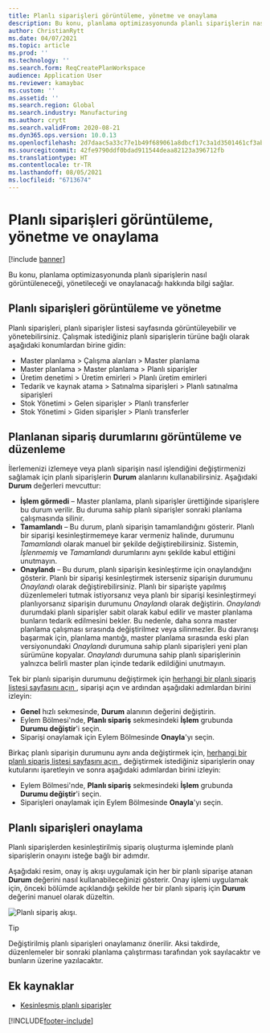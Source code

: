 ```yaml
---
title: Planlı siparişleri görüntüleme, yönetme ve onaylama
description: Bu konu, planlama optimizasyonunda planlı siparişlerin nasıl görüntüleneceği, yönetileceği ve onaylanacağı hakkında bilgi sağlar.
author: ChristianRytt
ms.date: 04/07/2021
ms.topic: article
ms.prod: ''
ms.technology: ''
ms.search.form: ReqCreatePlanWorkspace
audience: Application User
ms.reviewer: kamaybac
ms.custom: ''
ms.assetid: ''
ms.search.region: Global
ms.search.industry: Manufacturing
ms.author: crytt
ms.search.validFrom: 2020-08-21
ms.dyn365.ops.version: 10.0.13
ms.openlocfilehash: 2d7daac5a33c77e1b49f689061a8dbcf17c3a1d3501461cf3abc0e9cac5121ba
ms.sourcegitcommit: 42fe9790ddf0bdad911544deaa82123a396712fb
ms.translationtype: HT
ms.contentlocale: tr-TR
ms.lasthandoff: 08/05/2021
ms.locfileid: "6713674"
---
```

# <a name="view-manage-and-approve-planned-orders"></a>Planlı siparişleri görüntüleme, yönetme ve onaylama

[!include [banner](../../includes/banner.md)]

Bu konu, planlama optimizasyonunda planlı siparişlerin nasıl görüntüleneceği, yönetileceği ve onaylanacağı hakkında bilgi sağlar.

## <a name="view-and-manage-planned-orders"></a><a name="view-planned-orders"></a>Planlı siparişleri görüntüleme ve yönetme

Planlı siparişleri, planlı siparişler listesi sayfasında görüntüleyebilir ve yönetebilirsiniz. Çalışmak istediğiniz planlı siparişlerin türüne bağlı olarak aşağıdaki konumlardan birine gidin:

- Master planlama \> Çalışma alanları \> Master planlama
- Master planlama \> Master planlama \> Planlı siparişler
- Üretim denetimi \> Üretim emirleri \> Planlı üretim emirleri
- Tedarik ve kaynak atama \> Satınalma siparişleri \> Planlı satınalma siparişleri
- Stok Yönetimi \> Gelen siparişler \> Planlı transferler
- Stok Yönetimi \> Giden siparişler \> Planlı transferler

## <a name="view-and-edit-the-status-of-planned-orders"></a>Planlanan sipariş durumlarını görüntüleme ve düzenleme

İlerlemenizi izlemeye veya planlı siparişin nasıl işlendiğini değiştirmenizi sağlamak için planlı siparişlerin **Durum** alanlarını kullanabilirsiniz. Aşağıdaki **Durum** değerleri mevcuttur:

- **İşlem görmedi** – Master planlama, planlı siparişler ürettiğinde siparişlere bu durum verilir. Bu duruma sahip planlı siparişler sonraki planlama çalışmasında silinir.
- **Tamamlandı** – Bu durum, planlı siparişin tamamlandığını gösterir. Planlı bir siparişi kesinleştirmemeye karar vermeniz halinde, durumunu *Tamamlandı* olarak manuel bir şekilde değiştirebilirsiniz. Sistemin, *İşlenmemiş* ve *Tamamlandı* durumlarını aynı şekilde kabul ettiğini unutmayın.
- **Onaylandı** – Bu durum, planlı siparişin kesinleştirme için onaylandığını gösterir. Planlı bir siparişi kesinleştirmek isterseniz siparişin durumunu *Onaylandı* olarak değiştirebilirsiniz. Planlı bir siparişte yapılmış düzenlemeleri tutmak istiyorsanız veya planlı bir siparişi kesinleştirmeyi planlıyorsanız siparişin durumunu *Onaylandı* olarak değiştirin. *Onaylandı* durumdaki planlı siparişler sabit olarak kabul edilir ve master planlama bunların tedarik edilmesini bekler. Bu nedenle, daha sonra master planlama çalışması sırasında değiştirilmez veya silinmezler. Bu davranışı başarmak için, planlama mantığı, master planlama sırasında eski plan versiyonundaki *Onaylandı* durumuna sahip planlı siparişleri yeni plan sürümüne kopyalar. *Onaylandı* durumuna sahip planlı siparişlerinin yalnızca belirli master plan içinde tedarik edildiğini unutmayın.

Tek bir planlı siparişin durumunu değiştirmek için [herhangi bir planlı sipariş listesi sayfasını açın ](#view-planned-orders), siparişi açın ve ardından aşağıdaki adımlardan birini izleyin:

- **Genel** hızlı sekmesinde, **Durum** alanının değerini değiştirin.
- Eylem Bölmesi'nde, **Planlı sipariş** sekmesindeki **İşlem** grubunda **Durumu değiştir**'i seçin.
- Siparişi onaylamak için Eylem Bölmesinde **Onayla**'yı seçin.

Birkaç planlı siparişin durumunu aynı anda değiştirmek için, [herhangi bir planlı sipariş listesi sayfasını açın ](#view-planned-orders), değiştirmek istediğiniz siparişlerin onay kutularını işaretleyin ve sonra aşağıdaki adımlardan birini izleyin:

- Eylem Bölmesi'nde, **Planlı sipariş** sekmesindeki **İşlem** grubunda **Durumu değiştir**'i seçin.
- Siparişleri onaylamak için Eylem Bölmesinde **Onayla**'yı seçin.

## <a name="approve-planned-orders"></a>Planlı siparişleri onaylama

Planlı siparişlerden kesinleştirilmiş sipariş oluşturma işleminde planlı siparişlerin onayını isteğe bağlı bir adımdır.

Aşağıdaki resim, onay iş akışı uygulamak için her bir planlı siparişe atanan **Durum** değerini nasıl kullanabileceğinizi gösterir. Onay işlemi uygulamak için, önceki bölümde açıklandığı şekilde her bir planlı sipariş için **Durum** değerini manuel olarak düzeltin.

![Planlı sipariş akışı.](media/approved-planned-orders-1.png)

> [!TIP]
> Değiştirilmiş planlı siparişleri onaylamanız önerilir. Aksi takdirde, düzenlemeler bir sonraki planlama çalıştırması tarafından yok sayılacaktır ve bunların üzerine yazılacaktır.

## <a name="additional-resources"></a>Ek kaynaklar

- [Kesinleşmiş planlı siparişler](planned-order-firming.md)

[!INCLUDE[footer-include](../../../includes/footer-banner.md)]
